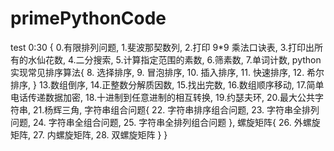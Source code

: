 # primePythonCode
test 0:30 {
    0.有限排列问题,
    1.斐波那契数列,
    2.打印 9*9 乘法口诀表,
    3.打印出所有的水仙花数,
    4.二分搜索,
    5.计算指定范围的素数,
    6.筛素数,
    7.单词计数,
    python实现常见排序算法{
    8.    选择排序,
    9.    冒泡排序,
    10.    插入排序,
    11.    快速排序,
    12.    希尔排序,
    }
    13.数组倒序,
    14.正整数分解质因数,
    15.找出完数,
    16.数组顺序移动,
    17.简单电话传递数据加密,
    18.十进制到任意进制的相互转换,
    19.约瑟夫环,
    20.最大公共字符串,
    21.杨辉三角,
    字符串组合问题{
    22.    字符串排序组合问题,
    23.    字符串全排列问题,
    24.    字符串全组合问题,
    25.    字符串全排列组合问题
    },
    螺旋矩阵{
    26.    外螺旋矩阵,
    27.    内螺旋矩阵,
    28.    双螺旋矩阵
    }
}